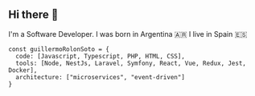 ## Hi there 👋

I'm a Software Developer.
I was born in Argentina 🇦🇷
I live in Spain 🇪🇸

```
const guillermoRolonSoto = {
  code: [Javascript, Typescript, PHP, HTML, CSS],
  tools: [Node, NestJs, Laravel, Symfony, React, Vue, Redux, Jest, Docker],
  architecture: ["microservices", "event-driven"]
}
```

<!--
**guillermors39/guillermors39** is a ✨ _special_ ✨ repository because its `README.md` (this file) appears on your GitHub profile.

Here are some ideas to get you started:

- 🔭 I’m currently working on ...
- 🌱 I’m currently learning ...
- 👯 I’m looking to collaborate on ...
- 🤔 I’m looking for help with ...
- 💬 Ask me about ...
- 📫 How to reach me: ...
- 😄 Pronouns: ...
- ⚡ Fun fact: ...
-->
